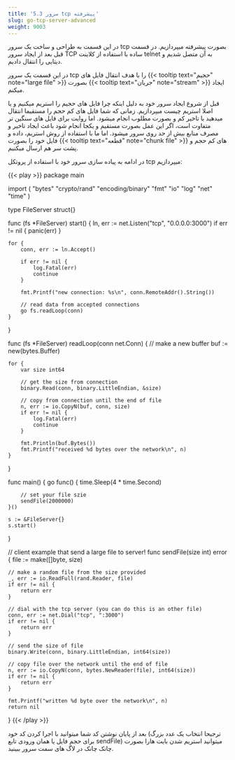 ```yaml
---
title: '5.3 سرور tcp پیشرفته'
slug: go-tcp-server-advanced
weight: 9003
---
```



در این قسمت به طراحی و ساخت یک سرور tcp بصورت پیشرفته میپردازیم.
در قسمت قبل بعد از ایجاد سرور TCP ساده با استفاده از کلاینت telnet به آن متصل شدیم و دیتایی را انتقال دادیم.

در این قسمت یک سرور tcp را با هدف انتقال فایل های  {{< tooltip text="حجیم" note="large file" >}} بصورت  {{< tooltip text="جریان" note="stream" >}} ایجاد میکنم.

قبل از شروع ایجاد سرور خود به دلیل اینکه چرا فایل های حجیم را استریم میکنیم و یا اصلا استریم چیست میپردازیم.
زمانی که شما فایل های کم حجم را مستقیما انتقال میدهید با تاخیر کم و بصورت مطلوب انجام میشود.
اما روایت برای فایل های سنگین تر متفاوت است، اگر این عمل بصورت مستقیم و یکجا انجام شود باعث ایجاد تاخیر و مصرف منابع بیش از حد روی سرور میشود.
اما ما با استفاده از روش استریم، داده و فایل خود را بصورت  {{< tooltip text="قطعه" note="chunk file" >}} های کم حجم و پشت سر هم ارسال میکنیم.

در ادامه به پیاده سازی سرور خود با استفاده از پروتکل tcp میپردازیم:

{{< play >}}
package main

import (
	"bytes"
	"crypto/rand"
	"encoding/binary"
	"fmt"
	"io"
	"log"
	"net"
	"time"
)

type FileServer struct{}

func (fs *FileServer) start() {
	ln, err := net.Listen("tcp", "0.0.0.0:3000")
	if err != nil {
		panic(err)
	}

	for {
		conn, err := ln.Accept()

		if err != nil {
			log.Fatal(err)
			continue
		}

		fmt.Printf("new connection: %s\n", conn.RemoteAddr().String())

		// read data from accepted connections
		go fs.readLoop(conn)
	}
}

func (fs *FileServer) readLoop(conn net.Conn) {
	// make a new buffer
	buf := new(bytes.Buffer)

	for {
		var size int64

		// get the size from connection
		binary.Read(conn, binary.LittleEndian, &size)

		// copy from connection until the end of file
		n, err := io.CopyN(buf, conn, size)
		if err != nil {
			log.Fatal(err)
			continue
		}

		fmt.Println(buf.Bytes())
		fmt.Printf("received %d bytes over the network\n", n)
	}
}

func main() {
	go func() {
		time.Sleep(4 * time.Second)

		// set your file szie
		sendFile(2000000)
	}()

	s := &FileServer{}
	s.start()
}

// client example that send a large file to server!
func sendFile(size int) error {
	file := make([]byte, size)

	// make a random file from the size provided
	_, err := io.ReadFull(rand.Reader, file)
	if err != nil {
		return err
	}

	// dial with the tcp server (you can do this is an other file)
	conn, err := net.Dial("tcp", ":3000")
	if err != nil {
		return err
	}

	// send the size of file
	binary.Write(conn, binary.LittleEndian, int64(size))

	// copy file over the network until the end of file
	n, err := io.CopyN(conn, bytes.NewReader(file), int64(size))
	if err != nil {
		return err
	}

	fmt.Printf("written %d byte over the network\n", n)
	return nil
}
{{< /play >}}

بعد از پایان نوشتن کد شما میتوانید با اجرا کردن کد خود (ترجیحا انتخاب یک عدد بزرگ برای حجم فایل یا همان ورودی تابع sendFile) میتوانید استریم شدن بایت هارا بصورت چانک چانک در لاگ های سمت سرور ببینید.
